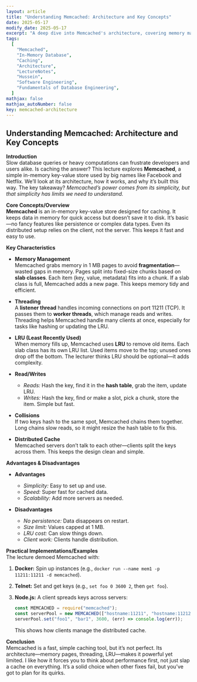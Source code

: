 ```yaml
---
layout: article
title: "Understanding Memcached: Architecture and Key Concepts"
date: 2025-05-17
modify_date: 2025-05-17
excerpt: "A deep dive into Memcached's architecture, covering memory management, threading, LRU, and more."
tags:
  [
    "Memcached",
    "In-Memory Database",
    "Caching",
    "Architecture",
    "LectureNotes",
    "Hussein",
    "Software Engineering",
    "Fundamentals of Database Engineering",
  ]
mathjax: false
mathjax_autoNumber: false
key: memcached-architecture
---
```


## Understanding Memcached: Architecture and Key Concepts

**Introduction**  
Slow database queries or heavy computations can frustrate developers and users alike. Is caching the answer? This lecture explores **Memcached**, a simple in-memory key-value store used by big names like Facebook and Netflix. We’ll look at its architecture, how it works, and why it’s built this way. The key takeaway? _Memcached’s power comes from its simplicity, but that simplicity has limits we need to understand._

**Core Concepts/Overview**  
**Memcached** is an in-memory key-value store designed for caching. It keeps data in memory for quick access but doesn’t save it to disk. It’s basic—no fancy features like persistence or complex data types. Even its distributed setup relies on the client, not the server. This keeps it fast and easy to use.

**Key Characteristics**

- **Memory Management**  
  Memcached grabs memory in 1 MB pages to avoid **fragmentation**—wasted gaps in memory. Pages split into fixed-size chunks based on **slab classes**. Each item (key, value, metadata) fits into a chunk. If a slab class is full, Memcached adds a new page. This keeps memory tidy and efficient.

- **Threading**  
  A **listener thread** handles incoming connections on port 11211 (TCP). It passes them to **worker threads**, which manage reads and writes. Threading helps Memcached handle many clients at once, especially for tasks like hashing or updating the LRU.

- **LRU (Least Recently Used)**  
  When memory fills up, Memcached uses **LRU** to remove old items. Each slab class has its own LRU list. Used items move to the top; unused ones drop off the bottom. The lecturer thinks LRU should be optional—it adds complexity.

- **Read/Writes**

  - _Reads:_ Hash the key, find it in the **hash table**, grab the item, update LRU.
  - _Writes:_ Hash the key, find or make a slot, pick a chunk, store the item. Simple but fast.

- **Collisions**  
  If two keys hash to the same spot, Memcached chains them together. Long chains slow reads, so it might resize the hash table to fix this.

- **Distributed Cache**  
  Memcached servers don’t talk to each other—clients split the keys across them. This keeps the design clean and simple.

**Advantages & Disadvantages**

- **Advantages**

  - _Simplicity:_ Easy to set up and use.
  - _Speed:_ Super fast for cached data.
  - _Scalability:_ Add more servers as needed.

- **Disadvantages**
  - _No persistence:_ Data disappears on restart.
  - _Size limit:_ Values capped at 1 MB.
  - _LRU cost:_ Can slow things down.
  - _Client work:_ Clients handle distribution.

**Practical Implementations/Examples**  
The lecture demoed Memcached with:

1. **Docker:** Spin up instances (e.g., `docker run --name mem1 -p 11211:11211 -d memcached`).
2. **Telnet:** Set and get keys (e.g., `set foo 0 3600 2`, then `get foo`).
3. **Node.js:** A client spreads keys across servers:

   ```javascript
   const MEMCACHED = require("memcached");
   const serverPool = new MEMCACHED(["hostname:11211", "hostname:11212"]);
   serverPool.set("foo1", "bar1", 3600, (err) => console.log(err));
   ```

   This shows how clients manage the distributed cache.

**Conclusion**  
Memcached is a fast, simple caching tool, but it’s not perfect. Its architecture—memory pages, threading, LRU—makes it powerful yet limited. I like how it forces you to think about performance first, not just slap a cache on everything. It’s a solid choice when other fixes fail, but you’ve got to plan for its quirks.
